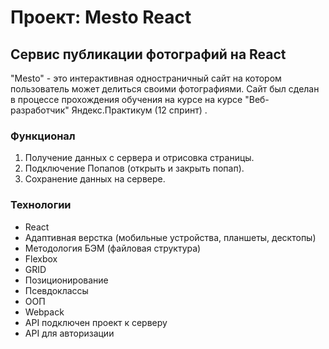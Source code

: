# Проект: Mesto React

## Сервис публикации фотографий на React
"Mesto" - это интерактивная одностраничный сайт на котором пользователь может делиться своими фотографиями. Сайт был сделан в процессе прохождения обучения на курсе на курсе "Веб-разработчик" Яндекс.Практикум (12 спринт) .

### Функционал
1. Получение данных с сервера и отрисовка страницы.
2. Подключение Попапов (открыть и закрыть попап).
3. Сохранение данных на сервере.

### Технологии
* React
* Адаптивная верстка (мобильные устройства, планшеты, десктопы)
* Методология БЭМ (файловая структура)
* Flexbox
* GRID
* Позиционирование
* Псевдоклассы
* OOП
* Webpack
* API подключен проект к серверу
* API для авторизации
